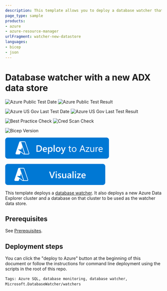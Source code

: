 ```yaml
---
description: This template allows you to deploy a database watcher that uses a database on a new Azure Data Explorer cluster as its data store.
page_type: sample
products:
- azure
- azure-resource-manager
urlFragment: watcher-new-datastore
languages:
- bicep
- json
---
```


# Database watcher with a new ADX data store

![Azure Public Test Date](https://azurequickstartsservice.blob.core.windows.net/badges/quickstarts/microsoft.databasewatcher/watcher-new-datastore/PublicLastTestDate.svg)
![Azure Public Test Result](https://azurequickstartsservice.blob.core.windows.net/badges/quickstarts/microsoft.databasewatcher/watcher-new-datastore/PublicDeployment.svg)

![Azure US Gov Last Test Date](https://azurequickstartsservice.blob.core.windows.net/badges/quickstarts/microsoft.databasewatcher/watcher-new-datastore/FairfaxLastTestDate.svg)
![Azure US Gov Last Test Result](https://azurequickstartsservice.blob.core.windows.net/badges/quickstarts/microsoft.databasewatcher/watcher-new-datastore/FairfaxDeployment.svg)

![Best Practice Check](https://azurequickstartsservice.blob.core.windows.net/badges/quickstarts/microsoft.databasewatcher/watcher-new-datastore/BestPracticeResult.svg)
![Cred Scan Check](https://azurequickstartsservice.blob.core.windows.net/badges/quickstarts/microsoft.databasewatcher/watcher-new-datastore/CredScanResult.svg)

![Bicep Version](https://azurequickstartsservice.blob.core.windows.net/badges/quickstarts/microsoft.databasewatcher/watcher-new-datastore/BicepVersion.svg)

[![Deploy To Azure](https://raw.githubusercontent.com/Azure/azure-quickstart-templates/master/1-CONTRIBUTION-GUIDE/images/deploytoazure.svg?sanitize=true)](https://portal.azure.com/#create/Microsoft.Template/uri/https%3A%2F%2Fraw.githubusercontent.com%2FAzure%2Fazure-quickstart-templates%2Fmaster%2Fquickstarts%2Fmicrosoft.databasewatcher%2Fwatcher-new-datastore%2Fazuredeploy.json)

[![Visualize](https://raw.githubusercontent.com/Azure/azure-quickstart-templates/master/1-CONTRIBUTION-GUIDE/images/visualizebutton.svg?sanitize=true)](http://armviz.io/#/?load=https%3A%2F%2Fraw.githubusercontent.com%2FAzure%2Fazure-quickstart-templates%2Fmaster%2Fquickstarts%2Fmicrosoft.databasewatcher%2Fwatcher-new-datastore%2Fazuredeploy.json)

This template deploys a [database watcher](https://learn.microsoft.com/azure/azure-sql/database-watcher-overview). It also deploys a new Azure Data Explorer cluster and a database on that cluster to be used as the watcher data store.

## Prerequisites

See [Prerequisites](https://learn.microsoft.com/azure/azure-sql/database-watcher-manage#prerequisites).

## Deployment steps

You can click the "deploy to Azure" button at the beginning of this document or follow the instructions for command line deployment using the scripts in the root of this repo.

`Tags: Azure SQL, database monitoring, database watcher, Microsoft.DatabaseWatcher/watchers`
